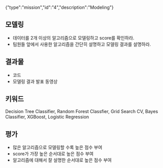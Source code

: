 {"type":"mission","id":"4","description":"Modeling"}
## 모델링 
* 데이터를 2개 이상의 알고리즘으로 모델링하고 score를 확인하라. 
* 팀원들 앞에서 사용한 알고리즘을 간단히 설명하고 모델링 결과를 설명하라.

## 결과물
* 코드
* 모델링 결과 발표 동영상

## 키워드
Decision Tree Classifier, Random Forest Classfier, Grid Search CV, Bayes Classifier, XGBoost, Logistic Regression

## 평가
* 많은 알고리즘으로 모델링할 수록 높은 점수 부여
* score가 가장 높은 순서대로 높은 점수 부여
* 알고리즘에 대해서 잘 설명한 순서대로 높은 점수 부여

 
